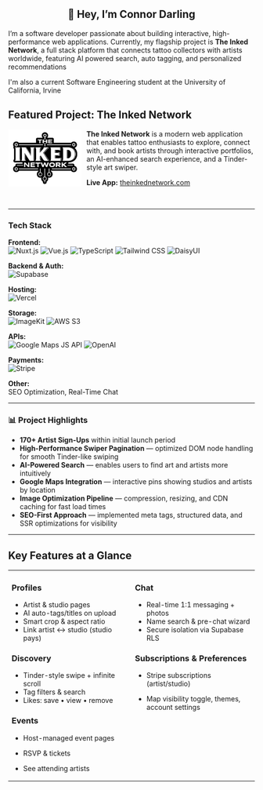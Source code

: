 <h2 align="center">👋 Hey, I’m Connor Darling</h2>

I’m a software developer passionate about building interactive, high-performance web applications. Currently, my flagship project is **The Inked Network**, a full stack platform that connects tattoo collectors with artists worldwide, featuring AI powered search, auto tagging, and personalized recommendations

I'm also a current Software Engineering student at the University of California, Irvine

## Featured Project: The Inked Network

<p align="left">
  <img src="assets/inked-network-logo-512.png" alt="The Inked Network Logo" width="150" style="margin-right: 10px;" align="left"/>
  <b>The Inked Network</b> is a modern web application that enables tattoo enthusiasts to explore, connect with, and book artists through interactive portfolios, an AI-enhanced search experience, and a Tinder-style art swiper.
</p>

**Live App:** [theinkednetwork.com](https://inked-network-app.vercel.app/)

<br clear="left"/>

---

### Tech Stack

<strong>Frontend:</strong><br/>
<img src="https://img.shields.io/badge/Nuxt-00DC82?style=flat&logo=nuxt&logoColor=white" alt="Nuxt.js" />
<img src="https://img.shields.io/badge/Vue.js-35495E?style=flat&logo=vue.js&logoColor=4FC08D" alt="Vue.js" />
<img src="https://img.shields.io/badge/TypeScript-3178C6?style=flat&logo=typescript&logoColor=white" alt="TypeScript" />
<img src="https://img.shields.io/badge/Tailwind_CSS-38B2AC?style=flat&logo=tailwind-css&logoColor=white" alt="Tailwind CSS" />
<img src="https://img.shields.io/badge/DaisyUI-yellow"  alt="DaisyUI"/>

<strong>Backend & Auth:</strong><br/>
<img src="https://img.shields.io/badge/Supabase-3ECF8E?style=flat&logo=supabase&logoColor=white" alt="Supabase" />

<strong>Hosting:</strong><br/>
<img src="https://img.shields.io/badge/Vercel-000000?style=flat&logo=vercel&logoColor=white" alt="Vercel" />

<strong>Storage:</strong><br/>
<img src="https://img.shields.io/badge/ImageKit-darkblue?style=flat&logoColor=%23ffffff" alt="ImageKit" />
<img src="https://img.shields.io/badge/AWS_S3-232F3E?style=flat&logoColor=white" alt="AWS S3"/>

<strong>APIs:</strong><br/>
<img src="https://img.shields.io/badge/Google_Maps_JS_API-darkgreen?style=flat&logo=google&logoColor=%23ffffff" alt="Google Maps JS API" />
<img src="https://img.shields.io/badge/OpenAI-black?style=flat&logo=OpenAi&logoColor=%23ffffff" alt="OpenAI" />

<strong>Payments:</strong><br/>
<img src="https://img.shields.io/badge/Stripe-lightblue?style=flat&logo=Stripe&logoColor=%23ffffff" alt="Stripe" />

<strong>Other:</strong><br/>
SEO Optimization, Real-Time Chat

---

### 📊 Project Highlights

- **170+ Artist Sign-Ups** within initial launch period
- **High-Performance Swiper Pagination** — optimized DOM node handling for smooth Tinder-like swiping
- **AI-Powered Search** — enables users to find art and artists more intuitively
- **Google Maps Integration** — interactive pins showing studios and artists by location
- **Image Optimization Pipeline** — compression, resizing, and CDN caching for fast load times
- **SEO-First Approach** — implemented meta tags, structured data, and SSR optimizations for visibility

---

## Key Features at a Glance

<table width="100%">
  <tr>
    <td width="50%" valign="top">

### Profiles

- Artist & studio pages
- AI auto-tags/titles on upload
- Smart crop & aspect ratio
- Link artist ↔ studio (studio pays)

### Discovery

- Tinder-style swipe + infinite scroll
- Tag filters & search
- Likes: save • view • remove

### Events

- Host-managed event pages
- RSVP & tickets
- See attending artists

    </td>
    <td width="50%" valign="top">

### Chat

- Real-time 1:1 messaging + photos
- Name search & pre-chat wizard
- Secure isolation via Supabase RLS

### Subscriptions & Preferences

- Stripe subscriptions (artist/studio)
- Map visibility toggle, themes, account settings

    </tr>
  </table>
